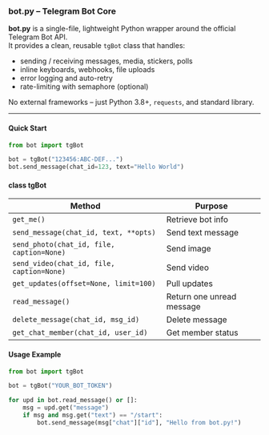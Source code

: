 ### bot.py – Telegram Bot Core

**bot.py** is a single-file, lightweight Python wrapper around the official Telegram Bot API.  
It provides a clean, reusable `tgBot` class that handles:

- sending / receiving messages, media, stickers, polls  
- inline keyboards, webhooks, file uploads  
- error logging and auto-retry  
- rate-limiting with semaphore (optional)  

No external frameworks – just Python 3.8+, `requests`, and standard library.

---

#### Quick Start

```python
from bot import tgBot

bot = tgBot("123456:ABC-DEF...")
bot.send_message(chat_id=123, text="Hello World")
```

#### class tgBot

| Method | Purpose |
|---|---|
| `get_me()` | Retrieve bot info |
| `send_message(chat_id, text, **opts)` | Send text message |
| `send_photo(chat_id, file, caption=None)` | Send image |
| `send_video(chat_id, file, caption=None)` | Send video |
| `get_updates(offset=None, limit=100)` | Pull updates |
| `read_message()` | Return one unread message |
| `delete_message(chat_id, msg_id)` | Delete message |
| `get_chat_member(chat_id, user_id)` | Get member status |

#### Usage Example
```python
from bot import tgBot

bot = tgBot("YOUR_BOT_TOKEN")

for upd in bot.read_message() or []:
    msg = upd.get("message")
    if msg and msg.get("text") == "/start":
        bot.send_message(msg["chat"]["id"], "Hello from bot.py!")

```
